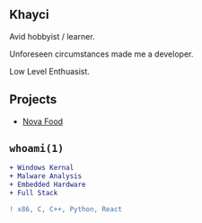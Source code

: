 ## Khayci
Avid hobbyist / learner.

Unforeseen circumstances made me a developer.

Low Level Enthuasist.

## **Projects**
* [Nova Food](https://www.novafood.io/)

## `whoami(1)`

```diff
+ Windows Kernal
+ Malware Analysis
+ Embedded Hardware
+ Full Stack

! x86, C, C++, Python, React
```
